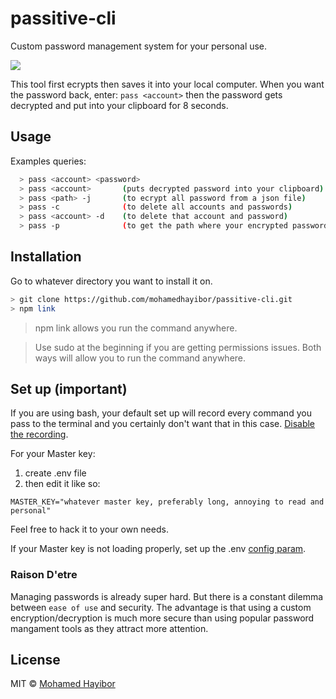 # passitive-cli
Custom password management system for your personal use.

![](http://g.recordit.co/WUgip0vkkn.gif)

This tool first ecrypts then saves it into your local computer. When you want the password back, enter: `pass <account>` then the password gets decrypted and put into your clipboard for 8 seconds.

## Usage

Examples queries:
```sh
  > pass <account> <password>
  > pass <account>       (puts decrypted password into your clipboard)
  > pass <path> -j       (to ecrypt all password from a json file)
  > pass -c              (to delete all accounts and passwords)
  > pass <account> -d    (to delete that account and password)
  > pass -p              (to get the path where your encrypted passwords are)
```

## Installation

Go to whatever directory you want to install it on.

```sh
> git clone https://github.com/mohamedhayibor/passitive-cli.git
> npm link
```
> npm link allows you run the command anywhere.

> Use sudo at the beginning if you are getting permissions issues. Both ways will allow you to run the command anywhere.

## Set up (important)
If you are using bash, your default set up will record every command you pass to the terminal and you certainly don't want that in this case. [Disable the recording](https://stackoverflow.com/questions/18663078/disable-history-in-linux).

For your Master key:

1. create .env file
2. then edit it like so:
```
MASTER_KEY="whatever master key, preferably long, annoying to read and personal"
```
Feel free to hack it to your own needs.

If your Master key is not loading properly, set up the .env [config param](https://github.com/motdotla/dotenv#path).

### Raison D'etre
Managing passwords is already super hard. But there is a constant dilemma between `ease of use` and security. The advantage is that using a custom encryption/decryption is much more secure than using popular password mangament tools as they attract more attention. 

## License
MIT © [Mohamed Hayibor](http://github.com/mohamedhayibor)
